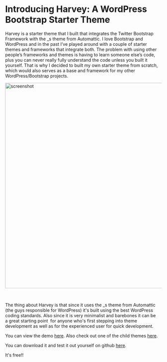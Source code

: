 

Introducing Harvey: A WordPress Bootstrap Starter Theme
===

Harvey is a starter theme that I built that integrates the Twitter Bootstrap Framework with the _s theme from Automattic. I love Bootstrap and WordPress and in the past I’ve played around with a couple of starter themes and frameworks that integrate both. The problem with using other people’s frameworks and themes is having to learn someone else’s code, plus you can never really fully understand the code unless you built it yourself. That is why I decided to built my own starter theme from scratch, which would also serves as a base and framework for my other WordPress/Bootstrap projects.

<a href="http://www.wpup.co/wp-content/uploads/2014/09/screenshot.png"><img src="http://www.wpup.co/wp-content/uploads/2014/09/screenshot.png" alt="screenshot" width="880" height="660" /></a>

&nbsp;

The thing about Harvey is that since it uses the _s theme from Automattic (the guys responsible for WordPress) it's built using the best WordPress coding standards. Also since it is very minimalist and barebones it can be a great starting point  for anyone who's first stepping into theme development as well as for the experienced user for quick development.

You can view the demo <a title="Harvey Theme" href="http://demos.wpup.co/harvey/" target="_blank">here</a>. Also check out one of the child themes <a title="Everest - Harvey Child Theme" href="http://demos.wpup.co/harvey-child/" target="_blank">here</a>.

You can download it and test it out yourself on github <a title="Harvey Theme on Github" href="https://github.com/bandid/harvey" target="_blank">here</a>.

It's free!!
